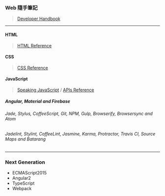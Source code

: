 ### Web 隨手筆記
> [Developer Handbook](http://www.frontendhandbook.com/)

***

#### HTML
> [HTML Reference](https://www.w3.org/TR/html51/index.html)

#### CSS
> [CSS Reference](http://tympanus.net/codrops/css_reference/)

#### JavaScript
> [Speaking JavaScript](http://speakingjs.com/es5/) / [APIs Reference](https://github.com/Shyam-Chen/Web-Cheat-Sheet/blob/master/API.md)

##### Angular, Material and Firebase
###### Jade, Stylus, CoffeeScript, Git, NPM, Gulp, Browserify, Browsersync and Atom
###### Jadelint, Stylint, CoffeeLint, Jasmine, Karma, Protractor, Travis CI, Source Maps and Batarang

***

### Next Generation
* ECMAScript2015
* Angular2
* TypeScript
* Webpack
